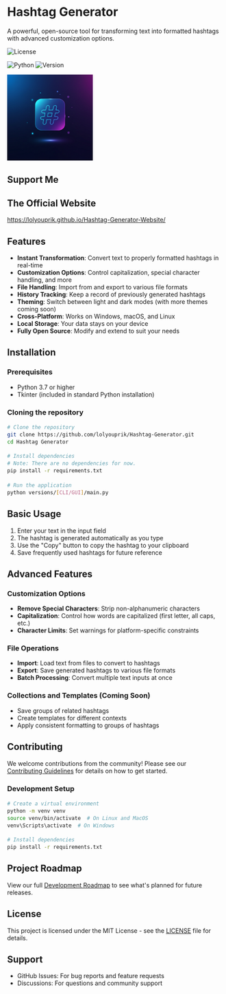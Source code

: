 # Hashtag Generator

A powerful, open-source tool for transforming text into formatted hashtags with advanced customization options.

![License](https://img.shields.io/badge/License-MIT-blue.svg)

![Python](https://img.shields.io/badge/Python-3.7+-green.svg)
![Version](https://img.shields.io/badge/Version-0.1.1-orange.svg)

<img src="logo.jpg" alt="Text-to-Hashtah App Logo" style="width: 200px; height: 200px;"/>

## Support Me

<!-- Ko-fi Floating Widget -->
<script src='https://storage.ko-fi.com/cdn/scripts/overlay-widget.js'></script>
<script>
  kofiWidgetOverlay.draw('lolyouprik', {
    'type': 'floating-chat',
    'floating-chat.donateButton.text': 'Support me',
    'floating-chat.donateButton.background-color': '#00b9fe',
    'floating-chat.donateButton.text-color': '#fff'
  });
</script>

## The Official Website

https://lolyouprik.github.io/Hashtag-Generator-Website/

## Features

- **Instant Transformation**: Convert text to properly formatted hashtags in real-time
- **Customization Options**: Control capitalization, special character handling, and more
- **File Handling**: Import from and export to various file formats
- **History Tracking**: Keep a record of previously generated hashtags
- **Theming**: Switch between light and dark modes (with more themes coming soon)
- **Cross-Platform**: Works on Windows, macOS, and Linux
- **Local Storage**: Your data stays on your device
- **Fully Open Source**: Modify and extend to suit your needs

## Installation

### Prerequisites

- Python 3.7 or higher
- Tkinter (included in standard Python installation)

### Cloning the repository

```bash
# Clone the repository
git clone https://github.com/lolyouprik/Hashtag-Generator.git
cd Hashtag Generator

# Install dependencies
# Note: There are no dependencies for now.
pip install -r requirements.txt

# Run the application
python versions/[CLI/GUI]/main.py
```

## Basic Usage

1. Enter your text in the input field
2. The hashtag is generated automatically as you type
3. Use the "Copy" button to copy the hashtag to your clipboard
4. Save frequently used hashtags for future reference

## Advanced Features

### Customization Options

- **Remove Special Characters**: Strip non-alphanumeric characters
- **Capitalization**: Control how words are capitalized (first letter, all caps, etc.)
- **Character Limits**: Set warnings for platform-specific constraints

### File Operations

- **Import**: Load text from files to convert to hashtags
- **Export**: Save generated hashtags to various file formats
- **Batch Processing**: Convert multiple text inputs at once

### Collections and Templates (Coming Soon)

- Save groups of related hashtags
- Create templates for different contexts
- Apply consistent formatting to groups of hashtags

## Contributing

We welcome contributions from the community! Please see our [Contributing Guidelines](CONTRIBUTING.md) for details on how to get started.

### Development Setup

```bash
# Create a virtual environment
python -m venv venv
source venv/bin/activate  # On Linux and MacOS
venv\Scripts\activate  # On Windows

# Install dependencies
pip install -r requirements.txt
```

## Project Roadmap

View our full [Development Roadmap](ROADMAP.md) to see what's planned for future releases.

## License

This project is licensed under the MIT License - see the [LICENSE](LICENSE) file for details.

## Support

- GitHub Issues: For bug reports and feature requests
- Discussions: For questions and community support
